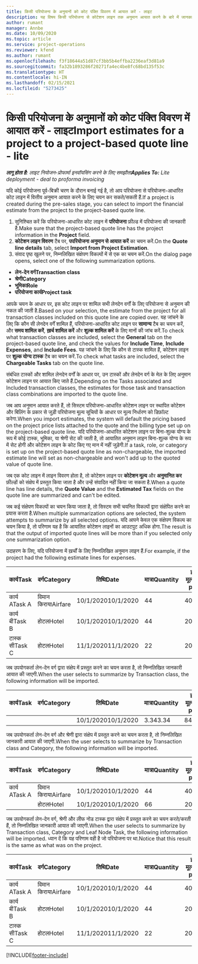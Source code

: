 ```yaml
---
title: किसी परियोजना के अनुमानों को कोट पंक्ति विवरण में आयात करें - लाइट
description: यह विषय किसी परियोजना से कोटेशन लाइन तक अनुमान आयात करने के बारे में जानकारी प्रदान करता है.
author: rumant
manager: Annbe
ms.date: 10/09/2020
ms.topic: article
ms.service: project-operations
ms.reviewer: kfend
ms.author: rumant
ms.openlocfilehash: f3f18644a51d87cf3bb5b4effba2236eaf3d81a9
ms.sourcegitcommit: fa32b1893286f20271fa4ec4be8fc68bd135f53c
ms.translationtype: HT
ms.contentlocale: hi-IN
ms.lasthandoff: 02/15/2021
ms.locfileid: "5273425"
---
```

# <a name="import-estimates-for-a-project-to-a-project-based-quote-line---lite"></a><span data-ttu-id="c7cfe-103">किसी परियोजना के अनुमानों को कोट पंक्ति विवरण में आयात करें - लाइट</span><span class="sxs-lookup"><span data-stu-id="c7cfe-103">Import estimates for a project to a project-based quote line - lite</span></span>

<span data-ttu-id="c7cfe-104">_**लागू होता है:** लाइट नियोजन-प्रोफार्मा इनवॉयसिंग करने के लिए समझौता_</span><span class="sxs-lookup"><span data-stu-id="c7cfe-104">_**Applies To:** Lite deployment - deal to proforma invoicing_</span></span>

<span data-ttu-id="c7cfe-105">यदि कोई परियोजना पूर्व-बिक्री चरण के दौरान बनाई गई है, तो आप परियोजना से परियोजना-आधारित कोट लाइन में वित्तीय अनुमान आयात करने के लिए चयन कर सकते/सकती हैं.</span><span class="sxs-lookup"><span data-stu-id="c7cfe-105">If a project is created during the pre-sales stage, you can select to import the financial estimate from the project to the project-based quote line.</span></span>

1. <span data-ttu-id="c7cfe-106">सुनिश्चित करें कि परियोजना-आधारित कोट लाइन में **परियोजना** फ़ील्ड में परियोजना की जानकारी है.</span><span class="sxs-lookup"><span data-stu-id="c7cfe-106">Make sure that the project-based quote line has the project information in the **Project** field.</span></span>
2. <span data-ttu-id="c7cfe-107">**कोटेशन लाइन विवरण** टैब पर, **पपरियोजना अनुमान से आयात करें** का चयन करें.</span><span class="sxs-lookup"><span data-stu-id="c7cfe-107">On the **Quote line details** tab, select **Import from Project Estimation**.</span></span>
3. <span data-ttu-id="c7cfe-108">संवाद पृष्ठ खुलने पर, निम्नलिखित संक्षेपण विकल्पों में से एक का चयन करें.</span><span class="sxs-lookup"><span data-stu-id="c7cfe-108">On the dialog page opens, select one of the following summarization options.</span></span>

  - <span data-ttu-id="c7cfe-109">**लेन-देन वर्ग**</span><span class="sxs-lookup"><span data-stu-id="c7cfe-109">**Transaction class**</span></span>
  - <span data-ttu-id="c7cfe-110">**श्रेणी**</span><span class="sxs-lookup"><span data-stu-id="c7cfe-110">**Category**</span></span>
  - <span data-ttu-id="c7cfe-111">**भूमिका**</span><span class="sxs-lookup"><span data-stu-id="c7cfe-111">**Role**</span></span> 
  - <span data-ttu-id="c7cfe-112">**परियोजना कार्य**</span><span class="sxs-lookup"><span data-stu-id="c7cfe-112">**Project task**</span></span>

<span data-ttu-id="c7cfe-113">आपके चयन के आधार पर, इस कोट लाइन पर शामिल सभी लेनदेन वर्गों के लिए परियोजना से अनुमान की नकल की जाती है.</span><span class="sxs-lookup"><span data-stu-id="c7cfe-113">Based on your selection, the estimate from the project for all transaction classes included on this quote line are copied over.</span></span> <span data-ttu-id="c7cfe-114">यह जांचने के लिए कि कौन सी लेनदेन वर्गें शामिल हैं, परियोजना-आधारित कोट लाइन पर **सामान्य** टैब का चयन करें, और **समय शामिल करें**, **ख़र्च शामिल करें** और **शुल्क शामिल करें** के लिए मानों की जांच करें.</span><span class="sxs-lookup"><span data-stu-id="c7cfe-114">To check what transaction classes are included, select the **General** tab on the project-based quote line, and check the values for **Include Time**, **Include Expenses**, and **Include Fees**.</span></span>  <span data-ttu-id="c7cfe-115">यह जांचने के लिए कि कौन से टास्क शामिल हैं, कोटेशन लाइन पर **शुल्क योग्य टास्क** टैब का चयन करें.</span><span class="sxs-lookup"><span data-stu-id="c7cfe-115">To check what tasks are included, select the **Chargeable Tasks** tab on the quote line.</span></span>

<span data-ttu-id="c7cfe-116">संबंधित टास्कों और शामिल लेनदेन वर्गों के आधार पर, उन टास्कों और लेनदेन वर्ग के मेल के लिए अनुमान कोटेशन लाइन पर आयात किए जाते हैं.</span><span class="sxs-lookup"><span data-stu-id="c7cfe-116">Depending on the Tasks associated and Included transaction classes, the estimates for those task and transaction class combinations are imported to the quote line.</span></span>

<span data-ttu-id="c7cfe-117">जब आप अनुमान आयात करते हैं, तो सिस्टम परियोजना-आधारित कोटेशन लाइन पर स्थापित कोटेशन और बिलिंग के प्रकार से जुड़ी परियोजना मूल्य सूचियों के आधार पर मूल्य निर्धारण को डिफ़ॉल्ट करेगा.</span><span class="sxs-lookup"><span data-stu-id="c7cfe-117">When you import estimates, the system will default the pricing based on the project price lists attached to the quote and the billing type set up on the project-based quote line.</span></span> <span data-ttu-id="c7cfe-118">यदि परियोजना-आधारित कोटेशन लाइन पर बिना-शुल्क योग्य के रूप में कोई टास्क, भूमिका, या श्रेणी सेट की जाती है, तो आयातित अनुमान लाइन बिना-शुल्क योग्य के रूप में सेट होगी और कोटेशन लाइन के कोट किए गए मान में नहीं जुड़ेगी.</span><span class="sxs-lookup"><span data-stu-id="c7cfe-118">If a task, role, or category is set up on the project-based quote line as non-chargeable, the imported estimate line will set as non-chargeable and won't add up to the quoted value of quote line.</span></span>

<span data-ttu-id="c7cfe-119">जब एक कोट लाइन में लाइन विवरण होता है, तो कोटेशन लाइन पर **कोटेशन मूल्य** और **अनुमानित कर** फ़ील्डों को संक्षेप में प्रस्तुत किया जाता है और उन्हें संपादित नहीं किया जा सकता है.</span><span class="sxs-lookup"><span data-stu-id="c7cfe-119">When a quote line has line details, the **Quote Value** and the **Estimated Tax** fields on the quote line are summarized and can't be edited.</span></span>

<span data-ttu-id="c7cfe-120">जब कई संक्षेपण विकल्पों का चयन किया जाता है, तो सिस्टम सभी चयनित विकल्पों द्वारा संक्षेपित करने का प्रयास करता है.</span><span class="sxs-lookup"><span data-stu-id="c7cfe-120">When multiple summarization options are selected, the system attempts to summarize by all selected options.</span></span> <span data-ttu-id="c7cfe-121">यदि आपने केवल एक संक्षेपण विकल्प का चयन किया है, तो परिणाम यह है कि आयातित कोटेशन लाइनों का आउटपुट अधिक होगा.</span><span class="sxs-lookup"><span data-stu-id="c7cfe-121">The result is that the output of imported quote lines will be more than if you selected only one summarization option.</span></span>

<span data-ttu-id="c7cfe-122">उदाहरण के लिए, यदि परियोजना में ख़र्चों के लिए निम्नलिखित अनुमान लाइन हैं.</span><span class="sxs-lookup"><span data-stu-id="c7cfe-122">For example, if the project had the following estimate lines for expenses.</span></span>

| <span data-ttu-id="c7cfe-123">कार्य</span><span class="sxs-lookup"><span data-stu-id="c7cfe-123">Task</span></span> | <span data-ttu-id="c7cfe-124">वर्ग</span><span class="sxs-lookup"><span data-stu-id="c7cfe-124">Category</span></span> | <span data-ttu-id="c7cfe-125">तिथि</span><span class="sxs-lookup"><span data-stu-id="c7cfe-125">Date</span></span> | <span data-ttu-id="c7cfe-126">मात्रा</span><span class="sxs-lookup"><span data-stu-id="c7cfe-126">Quantity</span></span> | <span data-ttu-id="c7cfe-127">इकाई मूल्य</span><span class="sxs-lookup"><span data-stu-id="c7cfe-127">Unit price</span></span> | <span data-ttu-id="c7cfe-128">राशि</span><span class="sxs-lookup"><span data-stu-id="c7cfe-128">Amount</span></span> |
| --- | --- | --- | --- | --- | --- |
| <span data-ttu-id="c7cfe-129">कार्य A</span><span class="sxs-lookup"><span data-stu-id="c7cfe-129">Task A</span></span> | <span data-ttu-id="c7cfe-130">विमान किराया</span><span class="sxs-lookup"><span data-stu-id="c7cfe-130">Airfare</span></span> | <span data-ttu-id="c7cfe-131">10/1/2020</span><span class="sxs-lookup"><span data-stu-id="c7cfe-131">10/1/2020</span></span> | <span data-ttu-id="c7cfe-132">4</span><span class="sxs-lookup"><span data-stu-id="c7cfe-132">4</span></span> | <span data-ttu-id="c7cfe-133">400</span><span class="sxs-lookup"><span data-stu-id="c7cfe-133">400</span></span> | <span data-ttu-id="c7cfe-134">1600</span><span class="sxs-lookup"><span data-stu-id="c7cfe-134">1600</span></span> |
| <span data-ttu-id="c7cfe-135">कार्य बी</span><span class="sxs-lookup"><span data-stu-id="c7cfe-135">Task B</span></span> | <span data-ttu-id="c7cfe-136">होटल</span><span class="sxs-lookup"><span data-stu-id="c7cfe-136">Hotel</span></span> | <span data-ttu-id="c7cfe-137">10/1/2020</span><span class="sxs-lookup"><span data-stu-id="c7cfe-137">10/1/2020</span></span> | <span data-ttu-id="c7cfe-138">4</span><span class="sxs-lookup"><span data-stu-id="c7cfe-138">4</span></span> | <span data-ttu-id="c7cfe-139">200</span><span class="sxs-lookup"><span data-stu-id="c7cfe-139">200</span></span> | <span data-ttu-id="c7cfe-140">800</span><span class="sxs-lookup"><span data-stu-id="c7cfe-140">800</span></span> |
| <span data-ttu-id="c7cfe-141">टास्क सी</span><span class="sxs-lookup"><span data-stu-id="c7cfe-141">Task C</span></span> | <span data-ttu-id="c7cfe-142">होटल</span><span class="sxs-lookup"><span data-stu-id="c7cfe-142">Hotel</span></span> | <span data-ttu-id="c7cfe-143">11/1/2020</span><span class="sxs-lookup"><span data-stu-id="c7cfe-143">11/1/2020</span></span> | <span data-ttu-id="c7cfe-144">2</span><span class="sxs-lookup"><span data-stu-id="c7cfe-144">2</span></span> | <span data-ttu-id="c7cfe-145">200</span><span class="sxs-lookup"><span data-stu-id="c7cfe-145">200</span></span> | <span data-ttu-id="c7cfe-146">400</span><span class="sxs-lookup"><span data-stu-id="c7cfe-146">400</span></span> |

<span data-ttu-id="c7cfe-147">जब उपयोगकर्ता लेन-देन वर्ग द्वारा संक्षेप में प्रस्तुत करने का चयन करता है, तो निम्नलिखित जानकारी आयात की जाएगी.</span><span class="sxs-lookup"><span data-stu-id="c7cfe-147">When the user selects to summarize by Transaction class, the following information will be imported.</span></span>

| <span data-ttu-id="c7cfe-148">कार्य</span><span class="sxs-lookup"><span data-stu-id="c7cfe-148">Task</span></span> | <span data-ttu-id="c7cfe-149">वर्ग</span><span class="sxs-lookup"><span data-stu-id="c7cfe-149">Category</span></span> | <span data-ttu-id="c7cfe-150">तिथि</span><span class="sxs-lookup"><span data-stu-id="c7cfe-150">Date</span></span> | <span data-ttu-id="c7cfe-151">मात्रा</span><span class="sxs-lookup"><span data-stu-id="c7cfe-151">Quantity</span></span> | <span data-ttu-id="c7cfe-152">इकाई मूल्य</span><span class="sxs-lookup"><span data-stu-id="c7cfe-152">Unit price</span></span> | <span data-ttu-id="c7cfe-153">राशि</span><span class="sxs-lookup"><span data-stu-id="c7cfe-153">Amount</span></span> |
| --- | --- | --- | --- | --- | --- |
|||<span data-ttu-id="c7cfe-154">10/1/2020</span><span class="sxs-lookup"><span data-stu-id="c7cfe-154">10/1/2020</span></span> | <span data-ttu-id="c7cfe-155">3.34</span><span class="sxs-lookup"><span data-stu-id="c7cfe-155">3.34</span></span> | <span data-ttu-id="c7cfe-156">840</span><span class="sxs-lookup"><span data-stu-id="c7cfe-156">840</span></span> | <span data-ttu-id="c7cfe-157">2800</span><span class="sxs-lookup"><span data-stu-id="c7cfe-157">2800</span></span> |

<span data-ttu-id="c7cfe-158">जब उपयोगकर्ता लेन-देन वर्ग और श्रेणी द्वारा संक्षेप में प्रस्तुत करने का चयन करता है, तो निम्नलिखित जानकारी आयात की जाएगी.</span><span class="sxs-lookup"><span data-stu-id="c7cfe-158">When the user selects to summarize by Transaction class and Category, the following information will be imported.</span></span>

| <span data-ttu-id="c7cfe-159">कार्य</span><span class="sxs-lookup"><span data-stu-id="c7cfe-159">Task</span></span> | <span data-ttu-id="c7cfe-160">वर्ग</span><span class="sxs-lookup"><span data-stu-id="c7cfe-160">Category</span></span> | <span data-ttu-id="c7cfe-161">तिथि</span><span class="sxs-lookup"><span data-stu-id="c7cfe-161">Date</span></span> | <span data-ttu-id="c7cfe-162">मात्रा</span><span class="sxs-lookup"><span data-stu-id="c7cfe-162">Quantity</span></span> | <span data-ttu-id="c7cfe-163">इकाई मूल्य</span><span class="sxs-lookup"><span data-stu-id="c7cfe-163">Unit price</span></span> | <span data-ttu-id="c7cfe-164">राशि</span><span class="sxs-lookup"><span data-stu-id="c7cfe-164">Amount</span></span> |
| --- | --- | --- | --- | --- | --- |
| <span data-ttu-id="c7cfe-165">कार्य A</span><span class="sxs-lookup"><span data-stu-id="c7cfe-165">Task A</span></span> | <span data-ttu-id="c7cfe-166">विमान किराया</span><span class="sxs-lookup"><span data-stu-id="c7cfe-166">Airfare</span></span> | <span data-ttu-id="c7cfe-167">10/1/2020</span><span class="sxs-lookup"><span data-stu-id="c7cfe-167">10/1/2020</span></span> | <span data-ttu-id="c7cfe-168">4</span><span class="sxs-lookup"><span data-stu-id="c7cfe-168">4</span></span> | <span data-ttu-id="c7cfe-169">400</span><span class="sxs-lookup"><span data-stu-id="c7cfe-169">400</span></span> | <span data-ttu-id="c7cfe-170">1600</span><span class="sxs-lookup"><span data-stu-id="c7cfe-170">1600</span></span> |
| | <span data-ttu-id="c7cfe-171">होटल</span><span class="sxs-lookup"><span data-stu-id="c7cfe-171">Hotel</span></span> | <span data-ttu-id="c7cfe-172">10/1/2020</span><span class="sxs-lookup"><span data-stu-id="c7cfe-172">10/1/2020</span></span> | <span data-ttu-id="c7cfe-173">6</span><span class="sxs-lookup"><span data-stu-id="c7cfe-173">6</span></span> | <span data-ttu-id="c7cfe-174">200</span><span class="sxs-lookup"><span data-stu-id="c7cfe-174">200</span></span> | <span data-ttu-id="c7cfe-175">1200</span><span class="sxs-lookup"><span data-stu-id="c7cfe-175">1200</span></span> |

<span data-ttu-id="c7cfe-176">जब उपयोगकर्ता लेन-देन वर्ग, श्रेणी और लीफ नोड टास्क द्वारा संक्षेप में प्रस्तुत करने का चयन करते/करती हैं, तो निम्नलिखित जानकारी आयात की जाएगी.</span><span class="sxs-lookup"><span data-stu-id="c7cfe-176">When the user selects to summarize by Transaction class, Category and Leaf Node Task, the following information will be imported.</span></span> <span data-ttu-id="c7cfe-177">ध्यान दें कि यह परिणाम वही है जो परियोजना पर था.</span><span class="sxs-lookup"><span data-stu-id="c7cfe-177">Notice that this result is the same as what was on the project.</span></span>

| <span data-ttu-id="c7cfe-178">कार्य</span><span class="sxs-lookup"><span data-stu-id="c7cfe-178">Task</span></span> | <span data-ttu-id="c7cfe-179">वर्ग</span><span class="sxs-lookup"><span data-stu-id="c7cfe-179">Category</span></span> | <span data-ttu-id="c7cfe-180">तिथि</span><span class="sxs-lookup"><span data-stu-id="c7cfe-180">Date</span></span> | <span data-ttu-id="c7cfe-181">मात्रा</span><span class="sxs-lookup"><span data-stu-id="c7cfe-181">Quantity</span></span> | <span data-ttu-id="c7cfe-182">इकाई मूल्य</span><span class="sxs-lookup"><span data-stu-id="c7cfe-182">Unit price</span></span> | <span data-ttu-id="c7cfe-183">राशि</span><span class="sxs-lookup"><span data-stu-id="c7cfe-183">Amount</span></span> |
| --- | --- | --- | --- | --- | --- |
| <span data-ttu-id="c7cfe-184">कार्य A</span><span class="sxs-lookup"><span data-stu-id="c7cfe-184">Task A</span></span> | <span data-ttu-id="c7cfe-185">विमान किराया</span><span class="sxs-lookup"><span data-stu-id="c7cfe-185">Airfare</span></span> | <span data-ttu-id="c7cfe-186">10/1/2020</span><span class="sxs-lookup"><span data-stu-id="c7cfe-186">10/1/2020</span></span> | <span data-ttu-id="c7cfe-187">4</span><span class="sxs-lookup"><span data-stu-id="c7cfe-187">4</span></span> | <span data-ttu-id="c7cfe-188">400</span><span class="sxs-lookup"><span data-stu-id="c7cfe-188">400</span></span> | <span data-ttu-id="c7cfe-189">1600</span><span class="sxs-lookup"><span data-stu-id="c7cfe-189">1600</span></span> |
| <span data-ttu-id="c7cfe-190">कार्य बी</span><span class="sxs-lookup"><span data-stu-id="c7cfe-190">Task B</span></span> | <span data-ttu-id="c7cfe-191">होटल</span><span class="sxs-lookup"><span data-stu-id="c7cfe-191">Hotel</span></span> | <span data-ttu-id="c7cfe-192">10/1/2020</span><span class="sxs-lookup"><span data-stu-id="c7cfe-192">10/1/2020</span></span> | <span data-ttu-id="c7cfe-193">4</span><span class="sxs-lookup"><span data-stu-id="c7cfe-193">4</span></span> | <span data-ttu-id="c7cfe-194">200</span><span class="sxs-lookup"><span data-stu-id="c7cfe-194">200</span></span> | <span data-ttu-id="c7cfe-195">800</span><span class="sxs-lookup"><span data-stu-id="c7cfe-195">800</span></span> |
| <span data-ttu-id="c7cfe-196">टास्क सी</span><span class="sxs-lookup"><span data-stu-id="c7cfe-196">Task C</span></span> | <span data-ttu-id="c7cfe-197">होटल</span><span class="sxs-lookup"><span data-stu-id="c7cfe-197">Hotel</span></span> | <span data-ttu-id="c7cfe-198">11/1/2020</span><span class="sxs-lookup"><span data-stu-id="c7cfe-198">11/1/2020</span></span> | <span data-ttu-id="c7cfe-199">2</span><span class="sxs-lookup"><span data-stu-id="c7cfe-199">2</span></span> | <span data-ttu-id="c7cfe-200">200</span><span class="sxs-lookup"><span data-stu-id="c7cfe-200">200</span></span> | <span data-ttu-id="c7cfe-201">400</span><span class="sxs-lookup"><span data-stu-id="c7cfe-201">400</span></span> |


[!INCLUDE[footer-include](../../includes/footer-banner.md)]